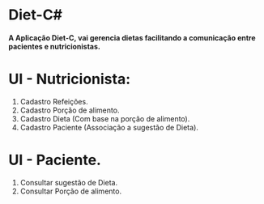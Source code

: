 # Diet-C#


#### A Aplicação Diet-C, vai gerencia dietas facilitando a comunicação entre pacientes e nutricionistas.

# UI - Nutricionista:
1. Cadastro Refeições.
2. Cadastro Porção de alimento.
3. Cadastro Dieta (Com base na porção de alimento).
4. Cadastro Paciente (Associação a sugestão de Dieta).



# UI - Paciente.
1. Consultar sugestão de Dieta.
2. Consultar Porção de alimento.

